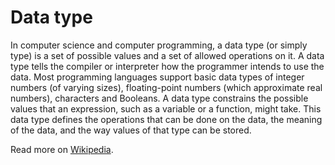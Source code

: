 # Data type

In computer science and computer programming, a data type (or simply type) is a set of possible values and a set of allowed operations on it. A data type tells the compiler or interpreter how the programmer intends to use the data. Most programming languages support basic data types of integer numbers (of varying sizes), floating-point numbers (which approximate real numbers), characters and Booleans. A data type constrains the possible values that an expression, such as a variable or a function, might take. This data type defines the operations that can be done on the data, the meaning of the data, and the way values of that type can be stored.

Read more on [Wikipedia](https://en.wikipedia.org/wiki/Data_type).
